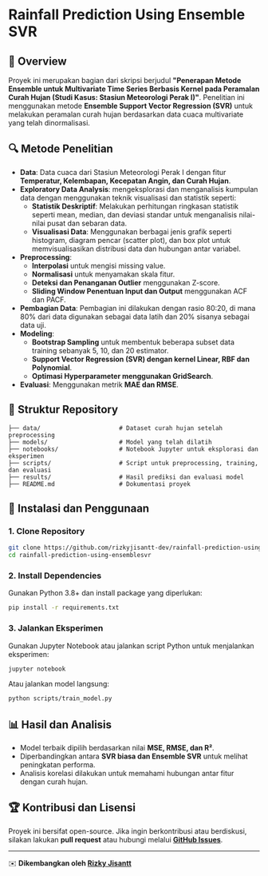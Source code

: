 # Rainfall Prediction Using Ensemble SVR

## 📌 Overview
Proyek ini merupakan bagian dari skripsi berjudul **"Penerapan Metode Ensemble untuk Multivariate Time Series Berbasis Kernel pada Peramalan Curah Hujan (Studi Kasus: Stasiun Meteorologi Perak I)"**. Penelitian ini menggunakan metode **Ensemble Support Vector Regression (SVR)** untuk melakukan peramalan curah hujan berdasarkan data cuaca multivariate yang telah dinormalisasi.

## 🔍 Metode Penelitian
- **Data**: Data cuaca dari Stasiun Meteorologi Perak I dengan fitur **Temperatur, Kelembapan, Kecepatan Angin, dan Curah Hujan**.
- **Exploratory Data Analysis**: mengeksplorasi dan menganalisis kumpulan data dengan menggunakan teknik visualisasi dan statistik seperti:
  - **Statistik Deskriptif**: Melakukan perhitungan ringkasan statistik seperti mean, median, dan deviasi standar untuk menganalisis nilai-nilai pusat dan sebaran data.
  - **Visualisasi Data**: Menggunakan berbagai jenis grafik seperti histogram, diagram pencar (scatter plot), dan box plot untuk memvisualisasikan distribusi data dan hubungan antar variabel.
- **Preprocessing**:
  - **Interpolasi** untuk mengisi missing value.
  - **Normalisasi** untuk menyamakan skala fitur.
  - **Deteksi dan Penanganan Outlier** menggunakan Z-score.
  - **Sliding Window Penentuan Input dan Output** menggunakan ACF dan PACF.
- **Pembagian Data**: Pembagian ini dilakukan dengan rasio 80:20, di mana 80% dari data digunakan sebagai data latih dan 20% sisanya sebagai data uji.
- **Modeling**:
  - **Bootstrap Sampling** untuk membentuk beberapa subset data training sebanyak 5, 10, dan 20 estimator.
  - **Support Vector Regression (SVR) dengan kernel Linear, RBF dan Polynomial**.
  - **Optimasi Hyperparameter menggunakan GridSearch**.
- **Evaluasi**: Menggunakan metrik **MAE dan RMSE**.

## 📂 Struktur Repository
```
├── data/                      # Dataset curah hujan setelah preprocessing
├── models/                    # Model yang telah dilatih
├── notebooks/                 # Notebook Jupyter untuk eksplorasi dan eksperimen
├── scripts/                   # Script untuk preprocessing, training, dan evaluasi
├── results/                   # Hasil prediksi dan evaluasi model
├── README.md                  # Dokumentasi proyek
```

## 🚀 Instalasi dan Penggunaan
### 1. Clone Repository
```bash
git clone https://github.com/rizkyjisantt-dev/rainfall-prediction-using-ensemblesvr.git
cd rainfall-prediction-using-ensemblesvr
```
### 2. Install Dependencies
Gunakan Python 3.8+ dan install package yang diperlukan:
```bash
pip install -r requirements.txt
```

### 3. Jalankan Eksperimen
Gunakan Jupyter Notebook atau jalankan script Python untuk menjalankan eksperimen:
```bash
jupyter notebook
```
Atau jalankan model langsung:
```bash
python scripts/train_model.py
```

## 📊 Hasil dan Analisis
- Model terbaik dipilih berdasarkan nilai **MSE, RMSE, dan R²**.
- Diperbandingkan antara **SVR biasa dan Ensemble SVR** untuk melihat peningkatan performa.
- Analisis korelasi dilakukan untuk memahami hubungan antar fitur dengan curah hujan.

## 🏆 Kontribusi dan Lisensi
Proyek ini bersifat open-source. Jika ingin berkontribusi atau berdiskusi, silakan lakukan **pull request** atau hubungi melalui **[GitHub Issues](https://github.com/rizkyjisantt-dev/rainfall-prediction-using-ensemblesvr/issues)**.

---
✉️ **Dikembangkan oleh [Rizky Jisantt](https://github.com/rizkyjisantt-dev/)**

